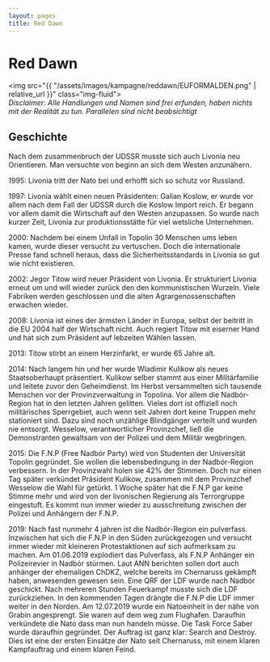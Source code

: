 ```yaml
---
layout: pages
title: Red Dawn
---
```

# Red Dawn
<img src="{{ "/assets/images/kampagne/reddawn/EUFORMALDEN.png" | relative_url }}" class="img-fluid">
<br>
*Disclaimer: Alle Handlungen und Namen sind frei erfunden, haben nichts mit der Realität zu tun. Parallelen sind nicht beabsichtigt*
<br>
## Geschichte

Nach dem zusammenbruch der UDSSR musste sich auch Livonia neu Orientieren. Man versuchte von beginn an sich dem Westen anzunähern.

1995: Livonia tritt der Nato bei und erhofft sich so schutz vor Russland.    

1997: Livonia wählt einen neuen Präsidenten: Galian Koslow, er wurde vor allem nach dem Fall der UDSSR durch die Koslow Import reich. Er begann vor allem damit die Wirtschaft auf den Westen anzupassen. So wurde nach kurzer Zeit, Livonia zur produktionsstätte für viel wetsliche Unternehmen.
    
2000: Nachdem bei einem Unfall in Topolin 30 Menschen ums leben kamen, wurde dieser versucht zu vertuschen. Doch die internationale Presse fand schnell heraus, dass die Sicherheitsstandards in Livonia so gut wie nicht existieren.
    
2002: Jegor Titow wird neuer Präsident von Livonia. Er strukturiert Livonia erneut um und will wieder zurück den den kommunistischen Wurzeln. Viele Fabriken werden geschlossen und die alten Agrargenossenschaften erwachen wieder.
    
2008: Livonia ist eines der ärmsten Länder in Europa, selbst der beitritt in die EU 2004 half der Wirtschaft nicht. Auch regiert Titow mit eiserner Hand und hat sich zum Präsident auf lebzeiten Wählen lassen.
     
2013: Titow stirbt an einem Herzinfarkt, er wurde 65 Jahre alt.
     
2014: Nach langem hin und her wurde Wladimir Kulikow als neues Staatsoberhaupt präsentiert. Kulikow selber stammt aus einer Militärfamilie und leitete zuvor den Geheimdienst.
Im Herbst versammelten sich tausende Menschen vor der Provinzverwaltung in Topolina. Vor allem die Nadbór-Region hat in den letzten Jahren gelitten. Vieles dort ist offiziell noch militärisches Sperrgebiet, auch wenn seit Jahren dort keine Truppen mehr stationiert sind. Dazu sind noch unzählige Blindgänger verteilt und wurden nie entsorgt.
Wesselow, verantwortlicher Provinzchef, ließ die Demonstranten gewaltsam von der Polizei und dem Militär wegbringen.
     
2015: Die F.N.P (Free Nadbór Party) wird von Studenten der Universität Topolin gegründet. Sie wollen die lebensbedingung in der Nadbór-Region verbessern. In der Provinzwahl holen sie 42% der Stimmen. Doch nur einen Tag später verkündet Präsident Kulikow, zusammen mit dem Provinzchef Wesselow die Wahl für getürkt.
1 Woche später hat die F.N.P gar keine Stimme mehr und wird von der livonischen Regierung als Terrorgruppe eingestuft. Es kommt nun immer wieder zu ausschreitung zwischen der Polizei und Anhängern der F.N.P.
     
2019: Nach fast nunmehr 4 jahren ist die Nadbór-Region ein pulverfass. Inzwischen hat sich die F.N.P in den Süden zurückgezogen und versucht immer wieder mit kleineren Protestaktionen auf sich aufmerksam zu machen.
Am 01.06.2019 explodiert das Pulverfass, als F.N.P Anhänger ein Polizeirevier in Nadbór stürmen. Laut ANN berichten sollen dort auch anhänger der ehemaligen ChDKZ, welche bereits im Chernaruss gekämpft haben, anwesenden gewesen sein.
Eine QRF der LDF wurde nach Nadbór geschickt. Nach mehreren Stunden Feuerkampf musste sich die LDF zurückziehen.
In den kommenden Tagen drängte die F.N.P die LDF immer weiter in den Norden.
Am 12.07.2019 wurde ein Natoeinheit in der nähe von Grabin angesprengt. Sie waren auf dem weg zum Flughafen. Daraufhin verkündete die Nato dass  man nun handeln müsse. 
Die Task Force Saber wurde daraufhin gegründet. Der Auftrag ist ganz klar: Search and Destroy. Dies ist eine der ersten Einsätze der Nato seit Chernaruss, mit einem klaren Kampfauftrag und einem klaren Feind.
